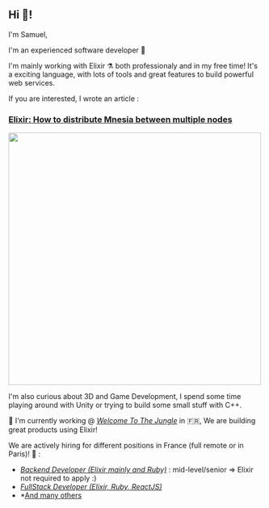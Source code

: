## Hi 👋! 

I'm Samuel,

I'm an experienced software developer 🤖 

I'm mainly working with Elixir ⚗️ both professionaly and in my free time! It's a exciting language, with lots of tools and great features to build powerful web services.

If you are interested, I wrote an article : 

[<h3>Elixir: How to distribute Mnesia between multiple nodes</h3><img src="https://user-images.githubusercontent.com/16072194/123508664-05176580-d671-11eb-9f21-5ff2588d3ad7.png" width="500">](https://medium.com/@wttj_tech/elixir-how-to-distribute-mnesia-between-multiple-nodes-cb7c851b1ed1)


I'm also curious about 3D and Game Development, I spend some time playing around with Unity or trying to build some small stuff with C++.

🌴 I'm currently working @ *[Welcome To The Jungle](https://www.welcometothejungle.com/en)* in 🇫🇷, We are building great products using Elixir! 

We are actively hiring for different positions in France (full remote or in Paris)! 🎉 :

* *[Backend Developer (Elixir mainly and Ruby)](https://www.welcometothejungle.com/en/companies/wttj/jobs/backend-developer-ruby-elixir_paris_WTTJ_9MP4PxM)* : mid-level/senior => Elixir not required to apply :)
* *[FullStack Developer (Elixir, Ruby, ReactJS)](https://www.welcometothejungle.com/en/companies/wttj/jobs/full-stack-developer-ruby-elixir-react-js_paris)*
* *[And many others](https://www.welcometothejungle.com/en/companies/wttj/jobs)
